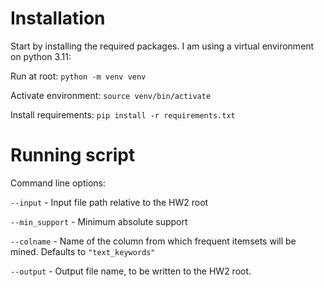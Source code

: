 # Installation

Start by installing the required packages. I am using a virtual environment on
python 3.11:

Run at root: `python -m venv venv`

Activate environment: `source venv/bin/activate`

Install requirements: `pip install -r requirements.txt`

# Running script

Command line options:

`--input` - Input file path relative to the HW2 root

`--min_support` - Minimum absolute support

`--colname` - Name of the column from which frequent itemsets will be mined.
Defaults to `"text_keywords"`

`--output` - Output file name, to be written to the HW2 root.
